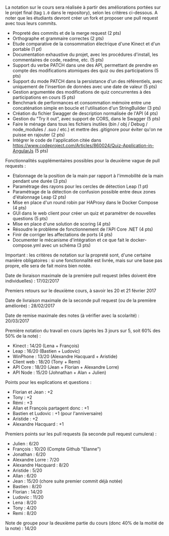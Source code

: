 La notation sur le cours sera réalisée à partir des améliorations portées sur le projet final (tag `1.0` dans le repository), selon les critères ci-dessous. A noter que les étudiants devront créer un fork et proposer une pull request avec tous leurs commits.

- Propreté des commits et de la merge request (2 pts)
- Orthographe et grammaire correctes (2 pts)
- Etude comparative de la consommation électrique d'une Kinect et d'un portable (1 pt)
- Documentation exhaustive du projet, avec les procédures d'install, les commentaires de code, readme, etc. (5 pts)
- Support du verbe PATCH dans une des API, permettant de prendre en compte des modifications atomiques des quiz ou des participations (5 pts)
- Support du mode PATCH dans la persistance d'un des référentiels, avec uniquement de l'insertion de données avec une date de valeur (5 pts)
- Gestion argumentée des modifications de quiz concurrentes à des participations en cours (5 pts)
- Benchmark de performances et consommation mémoire entre une concaténation simple en boucle et l'utilisation d'un StringBuilder (3 pts)
- Création du fichier Swagger de description normalisée de l'API (4 pts)
- Gestion du "Try it out", avec support de CORS, dans le Swagger (5 pts)
- Faire le ménage dans tous les fichiers inutiles (bin / obj / Debug / node_modules / .suo / etc.) et mettre des .gitignore pour éviter qu'on ne puisse en rajouter (2 pts)
- Intégrer le code de l'application citée dans https://www.codeproject.com/Articles/860024/Quiz-Application-in-AngularJs (5 pts)

Fonctionnalités supplémentaires possibles pour la deuxième vague de pull requests :

- Etalonnage de la position de la main par rapport à l'immobilité de la main pendant une durée (3 pts)
- Paramétrage des rayons pour les cercles de détection Leap (1 pt)
- Paramétrage de la détection de confusion possible entre deux zones d'étalonnage Leap (2 pts)
- Mise en place d'un round robin par HAProxy dans le Docker Compose (4 pts)
- GUI dans le web client pour créer un quiz et paramétrer de nouvelles questions (5 pts)
- Mise en place d'une solution de scoring (4 pts)
- Résoudre le problème de fonctionnement de l'API Core .NET (4 pts)
- Finir de corriger les affectations de ports (4 pts)
- Documenter le mécanisme d'intégration et ce que fait le docker-compose.yml avec un schéma (3 pts)

Important : les critères de notation sur la propreté sont, d'une certaine manière obligatoires : si une fonctionnalité est livrée, mais sur une base pas propre, elle sera de fait moins bien notée.

Date de livraison maximale de la première pull request (elles doivent être individuelles) : 17/02/2017

Premiers retours sur le deuxième cours, à savoir les 20 et 21 février 2017

Date de livraison maximale de la seconde pull request (ou de la première améliorée) : 28/02/2017

Date de remise maximale des notes (à vérifier avec la scolarité) : 20/03/2017

Première notation du travail en cours (après les 3 jours sur 5, soit 60% des 50% de la note) :
- Kinect : 14/20 (Lena + François)
- Leap : 16/20 (Bastien + Ludovic)
- WinPhone : 13/20 (Alexandre Hacquard + Aristide)
- Client web : 18/20 (Tony + Remi)
- API Core : 18/20 (Jean + Florian + Alexandre Lorre)
- API Node : 15/20 (Johnathan + Alan + Julien)

Points pour les explications et questions :
- Florian et Jean : +2
- Tony : +2
- Rémi : +3
- Allan et François partagent donc : +1
- Bastien et Ludovic : +1 (pour l'anniversaire)
- Aristide : +2
- Alexandre Hacquard : +1

Premiers points sur les pull requests (la seconde pull request cumulera) :
- Julien : 6/20
- François : 10/20 (Compte Github "Elanne")
- Jonathan : 6/20
- Alexandre Lorre : 7/20
- Alexandre Hacquard : 8/20
- Aristide : 5/20
- Allan : 6/20
- Jean : 15/20 (chore suite premier commit déjà notée)
- Bastien : 8/20
- Florian : 14/20
- Ludovic : 11/20
- Lena : 8/20
- Tony : 4/20
- Remi : 8/20

Note de groupe pour la deuxième partie du cours (donc 40% de la moitié de la note) : 14/20
